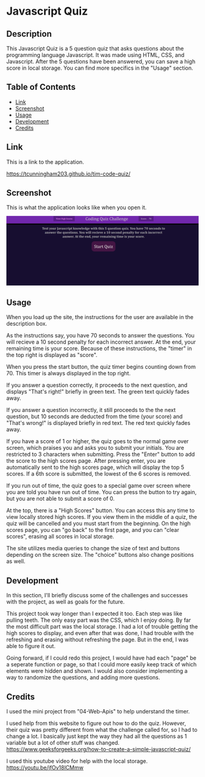 # Javascript Quiz

## Description

This Javascript Quiz is a 5 question quiz that asks questions about the programming language Javascript. It was made using HTML, CSS, and Javascript. After the 5 questions have been answered, you can save a high score in local storage. You can find more specifics in the "Usage" section. 

## Table of Contents
- [Link](#link)
- [Screenshot](#screenshot)
- [Usage](#usage)
- [Development](#development)
- [Credits](#credits)

## Link

This is a link to the application.

https://tcunningham203.github.io/tim-code-quiz/

## Screenshot

This is what the application looks like when you open it.

![AppScreenshot1](/assets/screenshots/website-screenshot.png?raw=true "Screenshot of Deployed Application- Instruction Screen")

## Usage
When you load up the site, the instructions for the user are available in the description box.

As the instructions say, you have 70 seconds to answer the questions. You will recieve a 10 second penalty for each incorrect answer. At the end, your remaining time is your score. Because of these instructions, the "timer" in the top right is displayed as "score".

When you press the start button, the quiz timer begins counting down from 70. This timer is always displayed in the top right. 

If you answer a question correctly, it proceeds to the next question, and displays "That's right!" briefly in green text. The green text quickly fades away.

If you answer a question incorrectly, it still proceeds to the the next question, but 10 seconds are deducted from the time (your score) and "That's wrong!" is displayed briefly in red text. The red text quickly fades away.

If you have a score of 1 or higher, the quiz goes to the normal game over screen, which praises you and asks you to submit your initials. You are restricted to 3 characters when submitting. Press the "Enter" button to add the score to the high scores page. After pressing enter, you are automatically sent to the high scores page, which will display the top 5 scores. If a 6th score is submitted, the lowest of the 6 scores is removed. 

If you run out of time, the quiz goes to a special game over screen where you are told you have run out of time. You can press the button to try again, but you are not able to submit a score of 0.

At the top, there is a "High Scores" button. You can access this any time to view locally stored high scores. If you view them in the middle of a quiz, the quiz will be cancelled and you must start from the beginning. On the high scores page, you can "go back" to the first page, and you can "clear scores", erasing all scores in local storage.

The site utilizes media queries to change the size of text and buttons depending on the screen size. The "choice" buttons also change positions as well.

## Development
In this section, I'll briefly discuss some of the challenges and successes with the project, as well as goals for the future. 

This project took way longer than I expected it too. Each step was like pulling teeth. The only easy part was the CSS, which I enjoy doing. By far the most difficult part was the local storage. I had a lot of trouble getting the high scores to display, and even after that was done, I had trouble with the refreshing and erasing without refreshing the page. But in the end, I was able to figure it out. 

Going forward, if I could redo this project, I would have had each "page" be a seperate function or page, so that I could more easily keep track of which elements were hidden and shown. I would also consider implementing a way to randomize the questions, and adding more questions. 


## Credits
I used the mini project from "04-Web-Apis" to help understand the timer.

I used help from this website to figure out how to do the quiz. However, their quiz was pretty different from what the challenge called for, so I had to change a lot. I basically just kept the way they had all the questions as 1 variable but a lot of other stuff was changed.
https://www.geeksforgeeks.org/how-to-create-a-simple-javascript-quiz/

I used this youtube video for help with the local storage. 
https://youtu.be/jfOv18lCMmw


